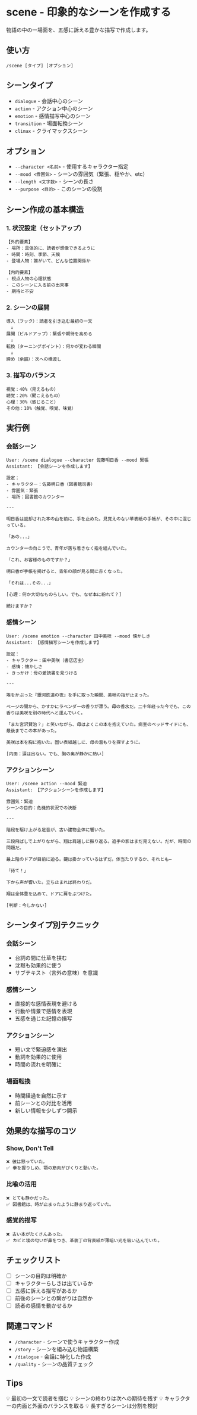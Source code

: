 # scene - 印象的なシーンを作成する

物語の中の一場面を、五感に訴える豊かな描写で作成します。

## 使い方

```
/scene [タイプ] [オプション]
```

## シーンタイプ

- `dialogue` - 会話中心のシーン
- `action` - アクション中心のシーン
- `emotion` - 感情描写中心のシーン
- `transition` - 場面転換シーン
- `climax` - クライマックスシーン

## オプション

- `--character <名前>` - 使用するキャラクター指定
- `--mood <雰囲気>` - シーンの雰囲気（緊張、穏やか、etc）
- `--length <文字数>` - シーンの長さ
- `--purpose <目的>` - このシーンの役割

## シーン作成の基本構造

### 1. 状況設定（セットアップ）
```
【外的要素】
- 場所：具体的に、読者が想像できるように
- 時間：時刻、季節、天候
- 登場人物：誰がいて、どんな位置関係か

【内的要素】
- 視点人物の心理状態
- このシーンに入る前の出来事
- 期待と不安
```

### 2. シーンの展開
```
導入（フック）：読者を引き込む最初の一文
　↓
展開（ビルドアップ）：緊張や期待を高める
　↓
転換（ターニングポイント）：何かが変わる瞬間
　↓
締め（余韻）：次への橋渡し
```

### 3. 描写のバランス
```
視覚：40%（見えるもの）
聴覚：20%（聞こえるもの）
心理：30%（感じること）
その他：10%（触覚、嗅覚、味覚）
```

## 実行例

### 会話シーン
```
User: /scene dialogue --character 佐藤明日香 --mood 緊張
Assistant: 【会話シーンを作成します】

設定：
- キャラクター：佐藤明日香（図書館司書）
- 雰囲気：緊張
- 場所：図書館のカウンター

---

明日香は返却された本の山を前に、手を止めた。見覚えのない革表紙の手帳が、その中に混じっている。

「あの...」

カウンターの向こうで、青年が落ち着きなく指を組んでいた。

「これ、お客様のものですか？」

明日香が手帳を掲げると、青年の顔が見る間に赤くなった。

「それは...その...」

[心理：何か大切なものらしい。でも、なぜ本に紛れて？]

続けますか？
```

### 感情シーン
```
User: /scene emotion --character 田中美咲 --mood 懐かしさ
Assistant: 【感情描写シーンを作成します】

設定：
- キャラクター：田中美咲（書店店主）
- 感情：懐かしさ
- きっかけ：母の愛読書を見つける

---

埃をかぶった『銀河鉄道の夜』を手に取った瞬間、美咲の指が止まった。

ページの間から、かすかにラベンダーの香りが漂う。母の香水だ。二十年経った今でも、この香りは美咲を別の時代へと運んでいく。

「また宮沢賢治？」と笑いながら、母はよくこの本を抱えていた。病室のベッドサイドにも、最後までこの本があった。

美咲は本を胸に抱いた。固い表紙越しに、母の温もりを探すように。

[内面：涙は出ない。でも、胸の奥が静かに熱い]
```

### アクションシーン
```
User: /scene action --mood 緊迫
Assistant: 【アクションシーンを作成します】

雰囲気：緊迫
シーンの目的：危機的状況での決断

---

階段を駆け上がる足音が、古い建物全体に響いた。

三段飛ばしで上がりながら、翔は肩越しに振り返る。追手の影はまだ見えない。だが、時間の問題だ。

最上階のドアが目前に迫る。鍵は掛かっているはずだ。体当たりするか、それとも—

「待て！」

下から声が響いた。立ち止まれば終わりだ。

翔は全体重を込めて、ドアに肩をぶつけた。

[判断：今しかない]
```

## シーンタイプ別テクニック

### 会話シーン
- 台詞の間に仕草を挟む
- 沈黙も効果的に使う
- サブテキスト（言外の意味）を意識

### 感情シーン
- 直接的な感情表現を避ける
- 行動や情景で感情を表現
- 五感を通じた記憶の描写

### アクションシーン
- 短い文で緊迫感を演出
- 動詞を効果的に使用
- 時間の流れを明確に

### 場面転換
- 時間経過を自然に示す
- 前シーンとの対比を活用
- 新しい情報を少しずつ開示

## 効果的な描写のコツ

### Show, Don't Tell
```
❌ 彼は怒っていた。
✅ 拳を握りしめ、顎の筋肉がぴくりと動いた。
```

### 比喩の活用
```
❌ とても静かだった。
✅ 図書館は、時が止まったように静まり返っていた。
```

### 感覚的描写
```
❌ 古い本がたくさんあった。
✅ カビと埃の匂いが鼻をつき、革装丁の背表紙が薄暗い光を吸い込んでいた。
```

## チェックリスト

- [ ] シーンの目的は明確か
- [ ] キャラクターらしさは出ているか
- [ ] 五感に訴える描写があるか
- [ ] 前後のシーンとの繋がりは自然か
- [ ] 読者の感情を動かせるか

## 関連コマンド

- `/character` - シーンで使うキャラクター作成
- `/story` - シーンを組み込む物語構築
- `/dialogue` - 会話に特化した作成
- `/quality` - シーンの品質チェック

## Tips

💡 最初の一文で読者を掴む
💡 シーンの終わりは次への期待を残す
💡 キャラクターの内面と外面のバランスを取る
💡 長すぎるシーンは分割を検討
```
